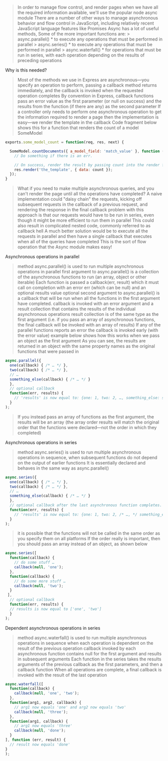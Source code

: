 > In order to manage flow control, and render pages when we have all the required information available, we'll use the popular node async module
> There are a number of other ways to manage asynchronous behavior and flow control in JavaScript, including relatively recent JavaScript language features like Promises
> Async has a lot of useful methods, Some of the more important functions are: 
    > async.parallel()
        * to execute any operations that must be performed in parallel
    > async.series()
        * to execute any operations that must be performed in parallel
    > async.waterfall()
        * for operations that must be run in series, with each operation depending on the results of preceding operations

Why is this needed?
> Most of the methods we use in Express are asynchronous—you specify an operation to perform, passing a callback
> method returns immediately, and the callback is invoked when the requested operation completes
> By convention in Express, callback functions pass an error value as the first parameter (or null on success) and the results from the function (if there are any) as the second parameter
> If a controller only needs to perform one asynchronous operation to get the information required to render a page then the implementation is easy—we render the template in the callback
> Code fragment below shows this for a function that renders the count of a model SomeModel

```js
exports.some_model_count = function(req, res, next) {

  SomeModel.countDocuments({ a_model_field: 'match_value' }, function (err, count) {
    // Do something if there is an err.

    // On success, render the result by passing count into the render function (here, as the variable 'data').
    res.render('the_template', { data: count });
  });
}
```
> What if you need to make multiple asynchronous queries, and you can't render the page until all the operations have completed?
> A naive implementation could "daisy chain" the requests, kicking off subsequent requests in the callback of a previous request, and rendering the response in the final callback
> problem with this approach is that our requests would have to be run in series, even though it might be more efficient to run them in parallel
> This could also result in complicated nested code, commonly referred to as callback hell
> A much better solution would be to execute all the requests in parallel and then have a single callback that executes when all of the queries have completed
> This is the sort of flow operation that the Async module makes easy!

Asynchronous operations in parallel

> method async.parallel() is used to run multiple asynchronous operations in parallel
> first argument to async.parallel() is a collection of the asynchronous functions to run (an array, object or other iterable)
> Each function is passed a callback(err, result) which it must call on completion with an error err (which can be null) and an optional results value
> optional second argument to async.parallel() is a callback that will be run when all the functions in the first argument have completed.
> callback is invoked with an error argument and a result collection that contains the results of the individual asynchronous operations
> result collection is of the same type as the first argument (i.e. if you pass an array of asynchronous functions, the final callback will be invoked with an array of results)
> If any of the parallel functions reports an error the callback is invoked early (with the error value)
> example below shows how this works when we pass an object as the first argument
> As you can see, the results are returned in an object with the same property names as the original functions that were passed in

```js
async.parallel({
  one(callback) { /* … */ },
  two(callback) { /* … */ },
  // …
  something_else(callback) { /* … */ }
  },
  // optional callback
  function(err, results) {
    // 'results' is now equal to: {one: 1, two: 2, …, something_else: some_value}
  }
);
```
> If you instead pass an array of functions as the first argument, the results will be an array (the array order results will match the original order that the functions were declared—not the order in which they completed)

Asynchronous operations in series

> method async.series() is used to run multiple asynchronous operations in sequence, when subsequent functions do not depend on the output of earlier functions
> It is essentially declared and behaves in the same way as async.parallel()

```js
async.series({
  one(callback) { /* … */ },
  two(callback) { /* … */ },
  // …
  something_else(callback) { /* … */ }
  },
  // optional callback after the last asynchronous function completes.
  function(err, results) {
    // 'results' is now equal to: {one: 1, two: 2, /* …, */ something_else: some_value}
  }
);
```
> it is possible that the functions will not be called in the same order as you specify them on all platforms
> If the order really is important, then you should pass an array instead of an object, as shown below

```js
async.series([
  function(callback) {
    // do some stuff …
    callback(null, 'one');
  },
  function(callback) {
    // do some more stuff …
    callback(null, 'two');
  }
 ],
  // optional callback
  function(err, results) {
  // results is now equal to ['one', 'two']
  }
);
```

Dependent asynchronous operations in series

> method async.waterfall() is used to run multiple asynchronous operations in sequence when each operation is dependent on the result of the previous operation
> callback invoked by each asynchronous function contains null for the first argument and results in subsequent arguments
> Each function in the series takes the results arguments of the previous callback as the first parameters, and then a callback function
> When all operations are complete, a final callback is invoked with the result of the last operation

```js
async.waterfall([
  function(callback) {
    callback(null, 'one', 'two');
  },
  function(arg1, arg2, callback) {
    // arg1 now equals 'one' and arg2 now equals 'two'
    callback(null, 'three');
  },
  function(arg1, callback) {
    // arg1 now equals 'three'
    callback(null, 'done');
  }
], function (err, result) {
  // result now equals 'done'
}
);
```